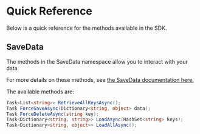 # Quick Reference

Below is a quick reference for the methods available in the SDK.

## SaveData

The methods in the SaveData namespace allow you to interact with your data.

For more details on these methods, see [the SaveData documentation here.](./save_data.md)

The available methods are:
```cs
Task<List<string>> RetrieveAllKeysAsync();
Task ForceSaveAsync(Dictionary<string, object> data);
Task ForceDeleteAsync(string key);
Task<Dictionary<string, string>> LoadAsync(HashSet<string> keys);
Task<Dictionary<string, object>> LoadAllAsync();
```